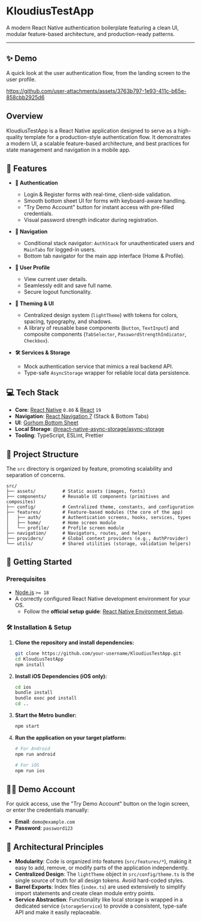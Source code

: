 # KloudiusTestApp

A modern React Native authentication boilerplate featuring a clean UI, modular feature-based architecture, and production-ready patterns.

  

-----

## ✨ Demo

A quick look at the user authentication flow, from the landing screen to the user profile.

https://github.com/user-attachments/assets/3763b797-1e93-411c-b65e-858cbb2925d6

## Overview

KloudiusTestApp is a React Native application designed to serve as a high-quality template for a production-style authentication flow. It demonstrates a modern UI, a scalable feature-based architecture, and best practices for state management and navigation in a mobile app.

## 🎯 Features

  - **🔐 Authentication**

      - Login & Register forms with real-time, client-side validation.
      - Smooth bottom sheet UI for forms with keyboard-aware handling.
      - "Try Demo Account" button for instant access with pre-filled credentials.
      - Visual password strength indicator during registration.

  - **🧭 Navigation**

      - Conditional stack navigator: `AuthStack` for unauthenticated users and `MainTabs` for logged-in users.
      - Bottom tab navigator for the main app interface (Home & Profile).

  - **👤 User Profile**

      - View current user details.
      - Seamlessly edit and save full name.
      - Secure logout functionality.

  - **🎨 Theming & UI**

      - Centralized design system (`lightTheme`) with tokens for colors, spacing, typography, and shadows.
      - A library of reusable base components (`Button`, `TextInput`) and composite components (`TabSelector`, `PasswordStrengthIndicator`, `Checkbox`).

  - **🛠️ Services & Storage**

      - Mock authentication service that mimics a real backend API.
      - Type-safe `AsyncStorage` wrapper for reliable local data persistence.

## 💻 Tech Stack

  - **Core**: [React Native](https://reactnative.dev/) `0.80` & [React](https://react.dev/) `19`
  - **Navigation**: [React Navigation 7](https://reactnavigation.org/) (Stack & Bottom Tabs)
  - **UI**: [Gorhom Bottom Sheet](https://gorhom.github.io/react-native-bottom-sheet/)
  - **Local Storage**: [@react-native-async-storage/async-storage](https://react-native-async-storage.github.io/async-storage/)
  - **Tooling**: TypeScript, ESLint, Prettier

## 📂 Project Structure

The `src` directory is organized by feature, promoting scalability and separation of concerns.

```text
src/
├── assets/          # Static assets (images, fonts)
├── components/      # Reusable UI components (primitives and composites)
├── config/          # Centralized theme, constants, and configuration
├── features/        # Feature-based modules (the core of the app)
│   ├── auth/        # Authentication screens, hooks, services, types
│   ├── home/        # Home screen module
│   └── profile/     # Profile screen module
├── navigation/      # Navigators, routes, and helpers
├── providers/       # Global context providers (e.g., AuthProvider)
└── utils/           # Shared utilities (storage, validation helpers)
```

## 🚀 Getting Started

### Prerequisites

  - [Node.js](https://nodejs.org/) `>= 18`
  - A correctly configured React Native development environment for your OS.
      - Follow the **official setup guide**: [React Native Environment Setup](https://reactnative.dev/docs/set-up-your-environment).

### 🛠️ Installation & Setup

1.  **Clone the repository and install dependencies:**

    ```sh
    git clone https://github.com/your-username/KloudiusTestApp.git
    cd KloudiusTestApp
    npm install
    ```

2.  **Install iOS Dependencies (iOS only):**

    ```sh
    cd ios
    bundle install
    bundle exec pod install
    cd ..
    ```

3.  **Start the Metro bundler:**

    ```sh
    npm start
    ```

4.  **Run the application on your target platform:**

    ```sh
    # For Android
    npm run android

    # For iOS
    npm run ios
    ```

## 👨‍💻 Demo Account

For quick access, use the "Try Demo Account" button on the login screen, or enter the credentials manually:

  - **Email**: `demo@example.com`
  - **Password**: `password123`

## 🧠 Architectural Principles

  - **Modularity**: Code is organized into features (`src/features/*`), making it easy to add, remove, or modify parts of the application independently.
  - **Centralized Design**: The `lightTheme` object in `src/config/theme.ts` is the single source of truth for all design tokens. Avoid hard-coded styles.
  - **Barrel Exports**: Index files (`index.ts`) are used extensively to simplify import statements and create clean module entry points.
  - **Service Abstraction**: Functionality like local storage is wrapped in a dedicated service (`storageService`) to provide a consistent, type-safe API and make it easily replaceable.